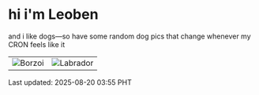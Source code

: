 # hi i'm Leoben

and i like dogs—so have some random dog pics that change whenever my CRON feels like it

|  |  |
|--------|----------|
| ![Borzoi](https://random-dog-vercel.vercel.app/api/random-borzoi?v=1755633356) | ![Labrador](https://random-dog-vercel.vercel.app/api/random-labrador?v=1755633356) |

Last updated: 2025-08-20 03:55 PHT
